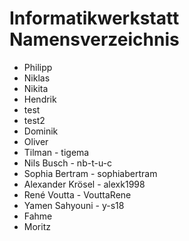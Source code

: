 # Informatikwerkstatt Namensverzeichnis

* Philipp
* Niklas
* Nikita
* Hendrik
* test
* test2
* Dominik
* Oliver
* Tilman - tigema
* Nils Busch - nb-t-u-c
* Sophia Bertram - sophiabertram
* Alexander Krösel - alexk1998
* René Voutta - VouttaRene
* Yamen Sahyouni - y-s18
* Fahme 
* Moritz
